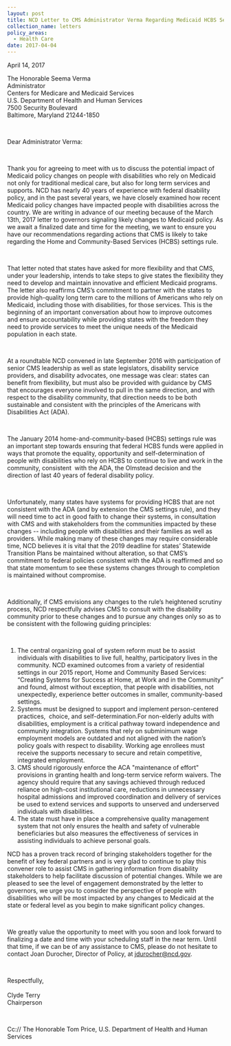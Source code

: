 ```yaml
---
layout: post
title: NCD Letter to CMS Administrator Verma Regarding Medicaid HCBS Settings Rule
collection_name: letters
policy_areas:
  - Health Care
date: 2017-04-04
---
```

April 14, 2017

The Honorable Seema Verma\
Administrator\
Centers for Medicare and Medicaid Services\
U.S. Department of Health and Human Services\
7500 Security Boulevard\
Baltimore, Maryland 21244-1850

 

Dear Administrator Verma:

 

Thank you for agreeing to meet with us to discuss the potential impact of Medicaid policy changes on people with disabilities who rely on Medicaid not only for traditional medical care, but also for long term services and supports. NCD has nearly 40 years of experience with federal disability policy, and in the past several years, we have closely examined how recent Medicaid policy changes have impacted people with disabilities across the country. We are writing in advance of our meeting because of the March 13th, 2017 letter to governors signaling likely changes to Medicaid policy. As we await a finalized date and time for the meeting, we want to ensure you have our recommendations regarding actions that CMS is likely to take regarding the Home and Community-Based Services (HCBS) settings rule. 

 

That letter noted that states have asked for more flexibility and that CMS, under your leadership, intends to take steps to give states the flexibility they need to develop and maintain innovative and efficient Medicaid programs. The letter also reaffirms CMS’s commitment to partner with the states to provide high-quality long term care to the millions of Americans who rely on Medicaid, including those with disabilities, for those services. This is the beginning of an important conversation about how to improve outcomes and ensure accountability while providing states with the freedom they need to provide services to meet the unique needs of the Medicaid population in each state.

 

At a roundtable NCD convened in late September 2016 with participation of senior CMS leadership as well as state legislators, disability service providers, and disability advocates, one message was clear: states can benefit from flexibility, but must also be provided with guidance by CMS that encourages everyone involved to pull in the same direction, and with respect to the disability community, that direction needs to be both sustainable and consistent with the principles of the Americans with Disabilities Act (ADA).

 

The January 2014 home-and-community-based (HCBS) settings rule was an important step towards ensuring that federal HCBS funds were applied in ways that promote the equality, opportunity and self-determination of people with disabilities who rely on HCBS to continue to live and work in the community, consistent  with the ADA, the Olmstead decision and the direction of last 40 years of federal disability policy.

 

Unfortunately, many states have systems for providing HCBS that are not consistent with the ADA (and by extension the CMS settings rule), and they will need time to act in good faith to change their systems, in consultation with CMS and with stakeholders from the communities impacted by these changes -- including people with disabilities and their families as well as providers. While making many of these changes may require considerable time, NCD believes it is vital that the 2019 deadline for states’ Statewide Transition Plans be maintained without alteration, so that CMS’s commitment to federal policies consistent with the ADA is reaffirmed and so that state momentum to see these systems changes through to completion is maintained without compromise.

 

Additionally, if CMS envisions any changes to the rule’s heightened scrutiny process, NCD respectfully advises CMS to consult with the disability community prior to these changes and to pursue any changes only so as to be consistent with the following guiding principles:

 

1. The central organizing goal of system reform must be to assist individuals with disabilities to live full, healthy, participatory lives in the community. NCD examined outcomes from a variety of residential settings in our 2015 report, Home and Community Based Services: “Creating Systems for Success at Home, at Work and in the Community” and found, almost without exception, that people with disabilities, not unexpectedly, experience better outcomes in smaller, community-based settings. 
2. Systems must be designed to support and implement person-centered practices,  choice, and self-determination.For non-elderly adults with disabilities, employment is a critical pathway toward independence and community integration. Systems that rely on subminimum wage employment models are outdated and not aligned with the nation’s policy goals with respect to disability. Working age enrollees must receive the supports necessary to secure and retain competitive, integrated employment.
3. CMS should rigorously enforce the ACA "maintenance of effort" provisions in granting health and long-term service reform waivers. The agency should require that any savings achieved through reduced reliance on high-cost institutional care, reductions in unnecessary hospital admissions and improved coordination and delivery of services be used to extend services and supports to unserved and underserved individuals with disabilities.
4. The state must have in place a comprehensive quality management system that not only ensures the health and safety of vulnerable beneficiaries but also measures the effectiveness of services in assisting individuals to achieve personal goals.

NCD has a proven track record of bringing stakeholders together for the benefit of key federal partners and is very glad to continue to play this convener role to assist CMS in gathering information from disability stakeholders to help facilitate discussion of potential changes. While we are pleased to see the level of engagement demonstrated by the letter to governors, we urge you to consider the perspective of people with disabilities who will be most impacted by any changes to Medicaid at the state or federal level as you begin to make significant policy changes.

 

We greatly value the opportunity to meet with you soon and look forward to finalizing a date and time with your scheduling staff in the near term. Until that time, if we can be of any assistance to CMS, please do not hesitate to contact Joan Durocher, Director of Policy, at [jdurocher@ncd.gov](mailto:jdurocher@ncd.gov).

 

Respectfully,\
 \
Clyde Terry\
Chairperson

 

Cc:// The Honorable Tom Price, U.S. Department of Health and Human Services